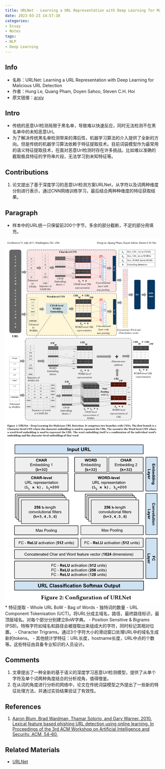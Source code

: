```yaml
---
title: URLNet - Learning a URL Representation with Deep Learning for Malicious URL Detection
date: 2023-03-23 14:57:10
categories:
- Essay
- Notes
tags:
- NLP
- Deep Learning
---
```


## Info

* 名称：URLNet: Learning a URL Representation with Deep Learning for Malicious URL Detection
* 作者：Hung Le, Quang Pham, Doyen Sahoo, Steven C.H. Hoi
* 原文链接：[arxiv](https://www.notion.so/URLNet-Learning-a-URL-Representation-with-Deep-Learning-for-Malicious-URL-Detection-cf17c9a112c94c3fb34989937cb65fb7?pvs=4#225ae0a525f64fa8b9d0fdf24a921202)

<!-- more -->

## Intro

* 传统的恶意Url检测局限于黑名单，导致难以快速反应，同时无法检测不在黑名单中的未知恶意Url。
* 为了解决传统黑名单检测带来的滞后性，机器学习算法的介入提供了全新的方向。但是传统的机器学习算法依赖于特征提取技术。目前词袋模型作为最常用的语义特征提取技术，在面对恶意Url检测时存在许多挑战。比如难以准确的截取极具特征的字符串片段，无法学习到未知特征等。

## Contributions

1. 论文提出了基于深度学习的恶意Url检测方案URLNet，从字符以及词两种维度分别进行表示，通过CNN网络训练学习，最后结合两种种维度的特征获取结果。

## Paragraph

* 样本中的URL统一只保留前200个字节，多余的部分截断，不足的部分用<PAD>填充。
<center>
    <img src="/img/URLNet/1.png" width="850">
</center>
<center>
    <img src="/img/URLNet/2.png" width="850">
</center>
* 特征提取
    - Whole URL BoW
        - Bag of Words
        - 独特词的数量
    - URL Component Tokenisation (UCT)。将URL分成主域名，路径，最终路径标识，最顶层域名。对每个部分分别建立BoW字典。
    - Position Sensitive & Bigrams (PSB)。特殊字符如域名和路径会被提取出来组成大的字符，同时标记其相对位置。
    - Character Trigrams。通过3个字符大小的滑动窗口处理URL中的域名生成新的tokens。
    - 其他统计学特征：URL长度，hostname长度，URL中点的个数等。这些特征由具备专业知识的人员设计。

## Comments
1. 文章提出了一种全新的基于语义的深度学习恶意Url检测模型，提供了从单个字符及单个词两种角度结合的分析视角，值得借鉴。
2. 在从词的角度进行分析的网络中，论文在传统词袋模型之外提出了一些新的特征处理方法，并通过实验结果验证了有效性。

## References
1. [Aaron Blum, Brad Wardman, Thamar Solorio, and Gary Warner. 2010. Lexical feature based phishing URL detection using online learning. In Proceedings of the 3rd ACM Workshop on Artificial Intelligence and Security. ACM, 54–60.](https://www.notion.so/URLNet-Learning-a-URL-Representation-with-Deep-Learning-for-Malicious-URL-Detection-cf17c9a112c94c3fb34989937cb65fb7?pvs=4#face0efdfdb3455a9c1b48d6122295f9)

## Related Materials
* [URLNet](https://github.com/Antimalweb/URLNet)